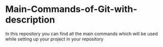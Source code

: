 # Main-Commands-of-Git-with-description
In this repository you can find all the main commands which will be used while setting up your project in your repository
